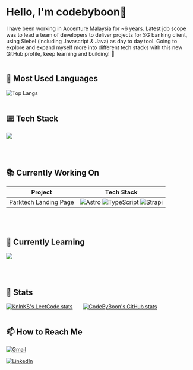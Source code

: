 # Hello, I'm codebyboon👋

I have been working in Accenture Malaysia for ~6 years. Latest job scope was to lead a team of developers to deliver projects for SG banking client, using Siebel (including Javascript & Java) as day to day tool. 
Going to explore and expand myself more into different tech stacks with this new GitHub profile, keep learning and building! 🦾 
<br />
<br />

## 🔧 Most Used Languages
![Top Langs](https://github-readme-stats.vercel.app/api/top-langs/?username=codebyboon&size_weight=0.5&count_weight=0.5&langs_count=8)
<br />
<br />

## ⌨️ Tech Stack
<p align="left">
  <a href="https://skillicons.dev">
    <img src="https://skillicons.dev/icons?i=py,react,js,ts,tailwind,mysql" />
  </a>
</p>
<br />
<br />

## 📚 Currently Working On
| Project    | Tech Stack |
| -------- | ------- |
| Parktech Landing Page  | ![Astro](https://img.shields.io/badge/astro-%232C2052.svg?style=for-the-badge&logo=astro&logoColor=white) ![TypeScript](https://img.shields.io/badge/typescript-%23007ACC.svg?style=for-the-badge&logo=typescript&logoColor=white) ![Strapi](https://img.shields.io/badge/strapi-%232E7EEA.svg?style=for-the-badge&logo=strapi&logoColor=white)    |
<br />
<br />

## 🌱 Currently Learning
<p align="left">
  <a href="https://skillicons.dev">
    <img src="https://skillicons.dev/icons?i=go,rust,tauri" />
  </a>
</p>
<br />
<br />

## 🚀 Stats
[![KnlnKS's LeetCode stats](https://leetcode-stats-six.vercel.app/?username=codebyboon&theme=dark)](https://github.com/KnlnKS/leetcode-stats) &nbsp;&nbsp;&nbsp;&nbsp;&nbsp;&nbsp;[![CodeByBoon's GitHub stats](https://github-readme-stats.vercel.app/api?username=codebyboon&theme=midnight-purple&show_icons=true)](https://github.com/codebyboon/github-readme-stats)
<br />
<br />

## 📫 How to Reach Me
[![Gmail](https://img.shields.io/badge/Gmail-D14836?style=for-the-badge&logo=gmail&logoColor=white)](mailto:ybsaw95@gmail.com)

[![LinkedIn](https://img.shields.io/badge/linkedin-%230077B5.svg?style=for-the-badge&logo=linkedin&logoColor=white)](https://www.linkedin.com/in/yee-boon-saw)


